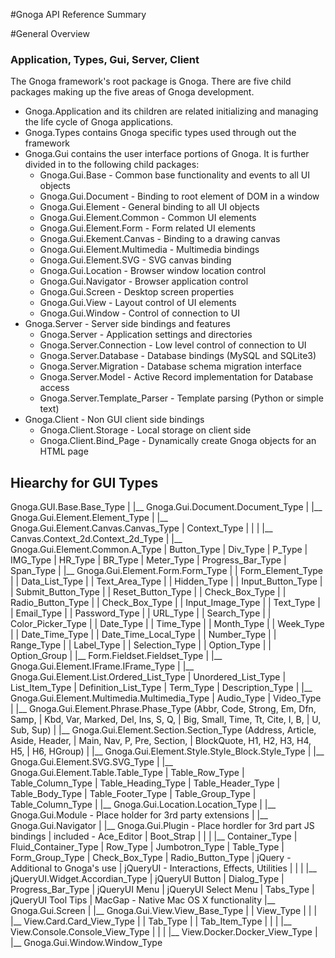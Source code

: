 #Gnoga API Reference Summary

#General Overview

### Application, Types, Gui, Server, Client

The Gnoga framework's root package is Gnoga. There are five child packages
making up the five areas of Gnoga development.

   * Gnoga.Application and its children are related initializing and
      managing the life cycle of Gnoga applications.
   * Gnoga.Types contains Gnoga specific types used through out the framework
   * Gnoga.Gui contains the user interface portions of Gnoga. It is further
     divided in to the following child packages:
     - Gnoga.Gui.Base - Common base functionality and events to all UI objects
     - Gnoga.Gui.Document - Binding to root element of DOM in a window
     - Gnoga.Gui.Element - General binding to all UI objects
     - Gnoga.Gui.Element.Common - Common UI elements
     - Gnoga.Gui.Element.Form - Form related UI elements
     - Gnoga.Gui.Ekement.Canvas - Binding to a drawing canvas
     - Gnoga.Gui.Element.Multimedia - Multimedia bindings
     - Gnoga.Gui.Element.SVG - SVG canvas binding
     - Gnoga.Gui.Location - Browser window location control
     - Gnoga.Gui.Navigator - Browser application control
     - Gnoga.Gui.Screen - Desktop screen properties
     - Gnoga.Gui.View - Layout control of UI elements
     - Gnoga.Gui.Window - Control of connection to UI
   * Gnoga.Server - Server side bindings and features
     - Gnoga.Server - Application settings and directories
     - Gnoga.Server.Connection - Low level control of connection to UI
     - Gnoga.Server.Database - Database bindings (MySQL and SQLite3)
     - Gnoga.Server.Migration - Database schema migration interface
     - Gnoga.Server.Model - Active Record implementation for Database access
     - Gnoga.Server.Template_Parser - Template parsing (Python or simple text)
   * Gnoga.Client - Non GUI client side bindings
     - Gnoga.Client.Storage - Local storage on client side
     - Gnoga.Client.Bind_Page - Dynamically create Gnoga objects for an HTML
       page

## Hiearchy for GUI Types

Gnoga.GUI.Base.Base_Type
|
|__ Gnoga.Gui.Document.Document_Type
|
|__ Gnoga.Gui.Element.Element_Type
   |
   |__ Gnoga.Gui.Element.Canvas.Canvas_Type
   |                     Context_Type
   |                     |
   |                     |__ Canvas.Context_2d.Context_2d_Type
   |
   |__ Gnoga.Gui.Element.Common.A_Type
   |                            Button_Type
   |                            Div_Type
   |                            P_Type
   |                            IMG_Type
   |                            HR_Type
   |                            BR_Type
   |                            Meter_Type
   |                            Progress_Bar_Type
   |                            Span_Type
   |
   |__ Gnoga.Gui.Element.Form.Form_Type
   |                     |    Form_Element_Type
   |                     |    Data_List_Type
   |                     |    Text_Area_Type
   |                     |    Hidden_Type
   |                     |    Input_Button_Type
   |                     |    Submit_Button_Type
   |                     |    Reset_Button_Type
   |                     |    Check_Box_Type
   |                     |    Radio_Button_Type
   |                     |    Check_Box_Type
   |                     |    Input_Image_Type
   |                     |    Text_Type
   |                     |    Email_Type
   |                     |    Password_Type
   |                     |    URL_Type
   |                     |    Search_Type
   |                     |    Color_Picker_Type
   |                     |    Date_Type
   |                     |    Time_Type
   |                     |    Month_Type
   |                     |    Week_Type
   |                     |    Date_Time_Type
   |                     |    Date_Time_Local_Type
   |                     |    Number_Type
   |                     |    Range_Type
   |                     |    Label_Type
   |                     |    Selection_Type
   |                     |    Option_Type
   |                     |    Option_Group
   |                     |__ Form.Fieldset.Fieldset_Type
   |
   |__ Gnoga.Gui.Element.IFrame.IFrame_Type
   |
   |__ Gnoga.Gui.Element.List.Ordered_List_Type
   |                          Unordered_List_Type
   |                          List_Item_Type
   |                          Definition_List_Type
   |                          Term_Type
   |                          Description_Type
   |
   |__ Gnoga.Gui.Element.Multimedia.Multimedia_Type
   |                                Audio_Type
   |                                Video_Type
   |
   |__ Gnoga.Gui.Element.Phrase.Phase_Type (Abbr, Code, Strong, Em, Dfn, Samp,
   |                                        Kbd, Var, Marked, Del, Ins, S, Q,
   |                                        Big, Small, Time, Tt, Cite, I, B,
   |                                        U, Sub, Sup)
   |
   |__ Gnoga.Gui.Element.Section.Section_Type (Address, Article, Aside, Header,
   |                                           Main, Nav, P, Pre, Section,
   |                                           BlockQuote, H1, H2, H3, H4, H5,
   |                                           H6, HGroup)
   |
   |__ Gnoga.Gui.Element.Style.Style_Block.Style_Type
   |
   |__ Gnoga.Gui.Element.SVG.SVG_Type
   |
   |__ Gnoga.Gui.Element.Table.Table_Type
   |                           Table_Row_Type
   |                           Table_Column_Type
   |                           Table_Heading_Type
   |                           Table_Header_Type
   |                           Table_Body_Type
   |                           Table_Footer_Type
   |                           Table_Group_Type
   |                           Table_Column_Type
   |
   |__ Gnoga.Gui.Location.Location_Type
   |
   |__ Gnoga.Gui.Module - Place holder for 3rd party extensions
   |
   |__ Gnoga.Gui.Navigator
   |
   |__ Gnoga.Gui.Plugin - Place hordler for 3rd part JS bindings
   |           included - Ace_Editor
   |                      Boot_Strap
   |                      |
   |                      |__ Container_Type
   |                          Fluid_Container_Type
   |                          Row_Type
   |                          Jumbotron_Type
   |                          Table_Type
   |                          Form_Group_Type
   |                          Check_Box_Type
   |                          Radio_Button_Type
   |                      jQuery - Additional to Gnoga's use
   |                      jQueryUI - Interactions, Effects, Utilities
   |                      |
   |                      |__ jQueryUI.Widget.Accordian_Type
   |                                          jQueryUI Button
   |                                          Dialog_Type
   |                                          Progress_Bar_Type
   |                                          jQueryUI Menu
   |                                          jQueryUI Select Menu
   |                                          Tabs_Type
   |                                          jQueryUI Tool Tips
   |                      MacGap - Native Mac OS X functionality
   |__ Gnoga.Gui.Screen
   |
   |__ Gnoga.Gui.View.View_Base_Type
   |             |    View_Type
   |             |
   |             |__ View.Card.Card_View_Type
   |             |             Tab_Type
   |             |             Tab_Item_Type
   |             |
   |             |__ View.Console.Console_View_Type
   |             |
   |             |__ View.Docker.Docker_View_Type
   |
   |__ Gnoga.Gui.Window.Window_Type
